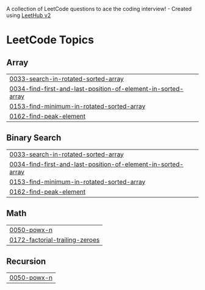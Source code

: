 A collection of LeetCode questions to ace the coding interview! - Created using [LeetHub v2](https://github.com/arunbhardwaj/LeetHub-2.0)
<!---LeetCode Topics Start-->
# LeetCode Topics
## Array
|  |
| ------- |
| [0033-search-in-rotated-sorted-array](https://github.com/Bhuvan30/LeetCode/tree/master/0033-search-in-rotated-sorted-array) |
| [0034-find-first-and-last-position-of-element-in-sorted-array](https://github.com/Bhuvan30/LeetCode/tree/master/0034-find-first-and-last-position-of-element-in-sorted-array) |
| [0153-find-minimum-in-rotated-sorted-array](https://github.com/Bhuvan30/LeetCode/tree/master/0153-find-minimum-in-rotated-sorted-array) |
| [0162-find-peak-element](https://github.com/Bhuvan30/LeetCode/tree/master/0162-find-peak-element) |
## Binary Search
|  |
| ------- |
| [0033-search-in-rotated-sorted-array](https://github.com/Bhuvan30/LeetCode/tree/master/0033-search-in-rotated-sorted-array) |
| [0034-find-first-and-last-position-of-element-in-sorted-array](https://github.com/Bhuvan30/LeetCode/tree/master/0034-find-first-and-last-position-of-element-in-sorted-array) |
| [0153-find-minimum-in-rotated-sorted-array](https://github.com/Bhuvan30/LeetCode/tree/master/0153-find-minimum-in-rotated-sorted-array) |
| [0162-find-peak-element](https://github.com/Bhuvan30/LeetCode/tree/master/0162-find-peak-element) |
## Math
|  |
| ------- |
| [0050-powx-n](https://github.com/Bhuvan30/LeetCode/tree/master/0050-powx-n) |
| [0172-factorial-trailing-zeroes](https://github.com/Bhuvan30/LeetCode/tree/master/0172-factorial-trailing-zeroes) |
## Recursion
|  |
| ------- |
| [0050-powx-n](https://github.com/Bhuvan30/LeetCode/tree/master/0050-powx-n) |
<!---LeetCode Topics End-->